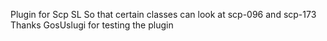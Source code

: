 Plugin for Scp SL So that certain classes can look at scp-096 and scp-173 </br>
Thanks GosUslugi for testing the plugin
